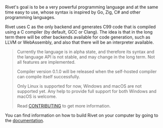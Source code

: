 Rivet's goal is to be a very powerful programming language and at the same time easy to use, 
whose syntax is inspired by Go, Zig, C# and other programming languages.

Rivet uses C as the only backend and generates C99 code that is compiled using a C compiler 
(by default, GCC or Clang). The idea is that in the long term there will be other backends 
available for code generation, such as LLVM or WebAssembly, and also that there will be an 
interpreter available.

> Currently the language is in alpha state, and therefore its syntax and the language
> API is not stable, and may change in the long term. Not all features are implemented.
> 
> Compiler version 0.1.0 will be released when the self-hosted compiler can compile itself
> successfully.
> 
> Only Linux is supported for now, Windows and macOS are not supported yet. Any help to 
> provide full support for both Windows and macOS is welcome.
> 
> Read [CONTRIBUTING](CONTRIBUTING.md) to get more information.

You can find information on how to build Rivet on your computer by going to the
[documentation](https://rivet-lang.github.io/docs).
